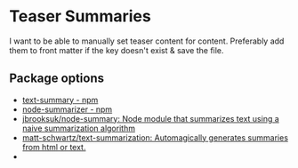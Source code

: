 # Teaser Summaries
I want to be able to manually set teaser content for content. Preferably add them to front matter if the key doesn't exist & save the file.

## Package options
- [text-summary - npm](https://www.npmjs.com/package/text-summary)
- [node-summarizer - npm](https://www.npmjs.com/package/node-summarizer)
- [jbrooksuk/node-summary: Node module that summarizes text using a naive summarization algorithm](https://github.com/jbrooksuk/node-summary)
- [matt-schwartz/text-summarization: Automagically generates summaries from html or text.](https://github.com/matt-schwartz/text-summarization)
- 



